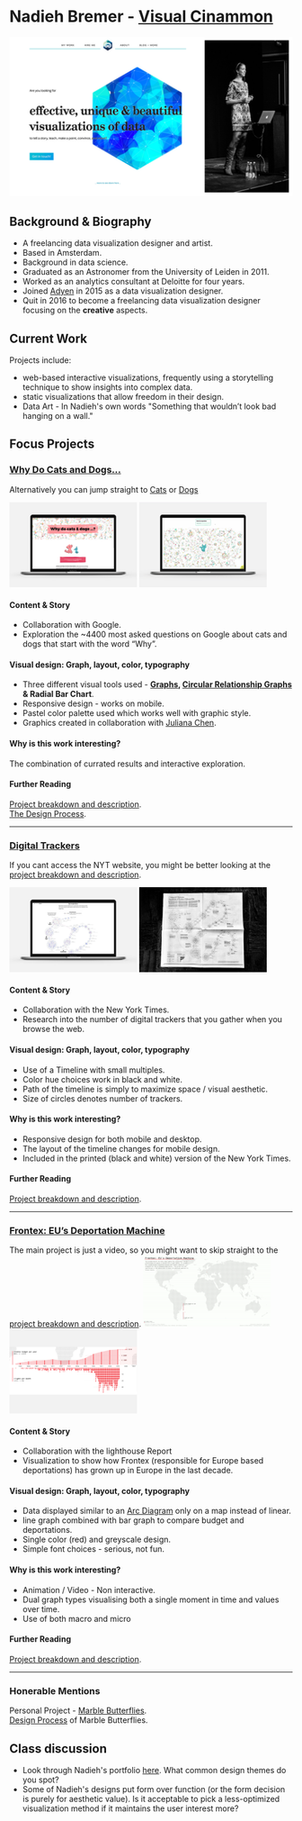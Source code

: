 # Nadieh Bremer - [Visual Cinammon](https://www.visualcinnamon.com)
![](https://github.com/neil-oliver/Major-Studio-1/blob/master/Design%20Studio/Nadieh%20Bremer.jpg)
## Background & Biography
- A freelancing data visualization designer and artist.
- Based in Amsterdam.
- Background in data science.
- Graduated as an Astronomer from the University of Leiden in 2011. 
- Worked as an analytics consultant at Deloitte for four years.
- Joined [Adyen](https://www.adyen.com) in 2015 as a data visualization designer.
- Quit in 2016 to become a freelancing data visualization designer focusing on the **creative** aspects.

## Current Work
Projects include:
- web-based interactive visualizations, frequently using a storytelling technique to show insights into complex data.
- static visualizations that allow freedom in their design. 
- Data Art - In Nadieh's own words "Something that wouldn’t look bad hanging on a wall."

## Focus Projects
### [Why Do Cats and Dogs...](https://whydocatsanddogs.com)
Alternatively you can jump straight to [Cats](https://whydocatsanddogs.com/cats) or [Dogs](https://whydocatsanddogs.com/dogs)

<img src="https://github.com/neil-oliver/Major-Studio-1/blob/master/Design%20Studio/why_do_cats_and_dogs.png" alt="drawing" width="45%"/> <img src="https://github.com/neil-oliver/Major-Studio-1/blob/master/Design%20Studio/why_do_cats_and_dogs.gif" alt="drawing" width="45%"/>

#### Content & Story
- Collaboration with Google.  
- Exploration the ~4400 most asked questions on Google about cats and dogs that start with the word “Why”.

#### Visual design: Graph, layout, color, typography
- Three different visual tools used - **[Graphs](https://dvia.samizdat.co/2019/tree-and-graph/), [Circular Relationship Graphs](https://en.wikipedia.org/wiki/Circle_graph) & Radial Bar Chart**.
- Responsive design - works on mobile.
- Pastel color palette used which works well with graphic style.
- Graphics created in collaboration with [Juliana Chen](http://www.julianachen.net). 

#### Why is this work interesting?
The combination of currated results and interactive exploration. 

#### Further Reading
[Project breakdown and description](https://www.visualcinnamon.com/portfolio/why-do-cats-and-dogs).  
[The Design Process](https://www.visualcinnamon.com/2019/04/designing-google-cats-and-dogs).

---
### [Digital Trackers](https://www.nytimes.com/interactive/2019/08/23/opinion/data-internet-privacy-tracking.html)
If you cant access the NYT website, you might be better looking at the [project breakdown and description](https://www.visualcinnamon.com/portfolio/new-york-times-digital-trackers).  

<img src="https://github.com/neil-oliver/Major-Studio-1/blob/master/Design%20Studio/nyt_trackers_laptop.jpg" alt="drawing" width="45%"/> <img src="https://github.com/neil-oliver/Major-Studio-1/blob/master/Design%20Studio/nyt_trackers_detail.jpg" alt="drawing" width="45%"/>

#### Content & Story
- Collaboration with the New York Times.  
- Research into the number of digital trackers that you gather when you browse the web.

#### Visual design: Graph, layout, color, typography
- Use of a Timeline with small multiples.
- Color hue choices work in black and white.
- Path of the timeline is simply to maximize space / visual aesthetic.
- Size of circles denotes number of trackers.

#### Why is this work interesting?
- Responsive design for both mobile and desktop.
- The layout of the timeline changes for mobile design.
- Included in the printed (black and white) version of the New York Times.

#### Further Reading
[Project breakdown and description](https://www.visualcinnamon.com/portfolio/new-york-times-digital-trackers).  

---
### [Frontex: EU’s Deportation Machine](https://vimeo.com/351673775)
The main project is just a video, so you might want to skip straight to the [project breakdown and description](https://www.visualcinnamon.com/portfolio/lighthouse-reports-frontex).
<img src="https://github.com/neil-oliver/Major-Studio-1/blob/master/Design%20Studio/lighthouse_reports_detail.gif" alt="drawing" width="45%"/> <img src="https://github.com/neil-oliver/Major-Studio-1/blob/master/Design%20Studio/lighthouse_reports_detail.jpg" alt="drawing" width="45%"/>

#### Content & Story
- Collaboration with the lighthouse Report
- Visualization to show how Frontex (responsible for Europe based deportations) has grown up in Europe in the last decade.

#### Visual design: Graph, layout, color, typography
- Data displayed similar to an [Arc Diagram](https://dvia.samizdat.co/2019/ghost/#/site) only on a map instead of linear.
- line graph combined with bar graph to compare budget and deportations.
- Single color (red) and greyscale design.
- Simple font choices - serious, not fun.

#### Why is this work interesting?
- Animation / Video - Non interactive.
- Dual graph types visualising both a single moment in time and values over time.
- Use of both macro and micro

#### Further Reading
[Project breakdown and description](https://www.visualcinnamon.com/portfolio/lighthouse-reports-frontex).  

---
### Honerable Mentions
Personal Project - [Marble Butterflies](https://www.visualcinnamon.com/portfolio/marble-butterflies).  
[Design Process](http://www.datasketch.es/february/) of Marble Butterflies. 

## Class discussion
- Look through Nadieh's portfolio [here](https://www.visualcinnamon.com/portfolio/). What common design themes do you spot?
- Some of Nadieh's designs put form over function (or the form decision is purely for aesthetic value). Is it acceptable to pick a less-optimized visualization method if it maintains the user interest more?

